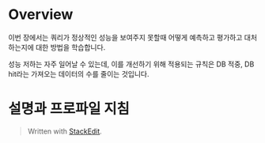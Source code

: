 # Overview

이번 장에서는 쿼리가 정상적인 성능을 보여주지 못할때 어떻게 예측하고 평가하고 대처하는지에 대한 방법을 학습합니다. 

성능 저하는 자주 일어날 수 있는데, 이를 개선하기 위해 적용되는 규칙은 DB 적중, DB hit라는 가져오는 데이터의 수를 줄이는 것입니다. 

# 설명과 프로파일 지침




> Written with [StackEdit](https://stackedit.io/).
<!--stackedit_data:
eyJoaXN0b3J5IjpbLTE3OTE4NDIxNzcsNDMxMjQ0NTY2XX0=
-->